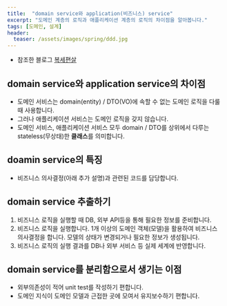 ```yaml
---
title:  "domain service와 application(비즈니스) service"
excerpt: "도메인 계층의 로직과 애플리케이션 계층의 로직의 차이점을 알아봅니다."
tags: [도메인, 설계]
header:
  teaser: /assets/images/spring/ddd.jpg
---
```


+ 참조한 블로그 [복세편살](https://americanopeople.tistory.com/372)

## domain service와 application service의 차이점
+ 도메인 서비스는 domain(entity) / DTO(VO)에 속할 수 없는 도메인 로직을 다룰 때 사용합니다.
+ 그러나 애플리케이션 서비스는 도메인 로직을 갖지 않습니다.
+ 도메인 서비스, 애플리케이션 서비스 모두 domain / DTO를 상위에서 다루는 stateless(무상태)한 **클래스**를 의미합니다.

## doamin service의 특징
+ 비즈니스 의사결정(아래 추가 설명)과 관련된 코드를 담당합니다.

## domain service 추출하기
1. 비즈니스 로직을 실행할 때 DB, 외부 API등을 통해 필요한 정보를 준비합니다.
2. 비즈니스 로직을 실행합니다. 1개 이상의 도메인 객체(모델)을 활용하여 비즈니스 의사결정을 합니다. 모델의 상태가 변경되거나 필요한 정보가 생성됩니다.
3. 비즈니스 로직의 실행 결과를 DB나 외부 서비스 등 실제 세계에 반영합니다.

## domain service를 분리함으로서 생기는 이점
+ 외부의존성이 적어 unit test를 작성하기 편합니다.
+ 도메인 지식이 도메인 모델과 근접한 곳에 모여서 유지보수하기 편합니다.
